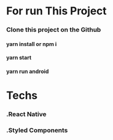 # For run This Project

### Clone this project on the Github

#### yarn install or npm i
#### yarn start
#### yarn run android

# Techs

### .React Native
### .Styled Components
